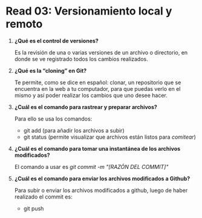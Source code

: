 # Read 03: Versionamiento local y remoto

1. **¿Qué es el control de versiones?**

    Es la revisión de una o varias versiones de un archivo o directorio, en donde se ve registrado todos los cambios realizados.

2. **¿Qué es la “cloning” en Git?**

    Te permite, como se dice en español: clonar, un repositorio que se encuentra en la web a tu computador, para que puedas verlo en el mismo y así poder realizar los cambios que uno desee hacer.

3. **¿Cuál es el comando para rastrear y preparar archivos?**

    Para ello se usa los comandos:

    - git add (para añadir los archivos a subir)
    - git status (permite visualizar que archivos están listos para *comitear*)

4. **¿Cuál es el comando para tomar una instantánea de los archivos modificados?**

    El comando a usar es *git commit -m "[RAZÓN DEL COMMIT]"*

5. **¿Cuál es el comando para enviar los archivos modificados a Github?**

    Para subir o enviar los archivos modificados a github, luego de haber realizado el commit es:

    - git push